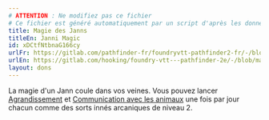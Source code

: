 ```yaml
---
# ATTENTION : Ne modifiez pas ce fichier
# Ce fichier est généré automatiquement par un script d'après les données du module Foundry VTT officiel et de sa traduction
title: Magie des Janns
titleEn: Janni Magic
id: xDCtfNtbnaG166cy
urlFr: https://gitlab.com/pathfinder-fr/foundryvtt-pathfinder2-fr/-/blob/master/data/feats/xDCtfNtbnaG166cy.htm
urlEn: https://gitlab.com/hooking/foundry-vtt---pathfinder-2e/-/blob/master/packs/data/feats.db/janni-magic.json
layout: dons
---
```

La magie d'un Jann coule dans vos veines. Vous pouvez lancer [Agrandissement](../sorts/agrandissement.html) et [Communication avec les animaux](../sorts/communication-avec-les-animaux.html) une fois par jour chacun comme des sorts innés arcaniques de niveau 2.
